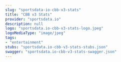 ```yaml
---
slug: "sportsdata-io-cbb-v3-stats"
title: "CBB v3 Stats"
provider: "sportsdata.io"
description: null
logo: "sportsdata.io-cbb-v3-stats-logo.jpeg"
logoMediaType: "image/jpeg"
tags:
- "entertainment"
stubs: "sportsdata.io-cbb-v3-stats-stubs.json"
swagger: "sportsdata.io-cbb-v3-stats-swagger.json"
---
```

